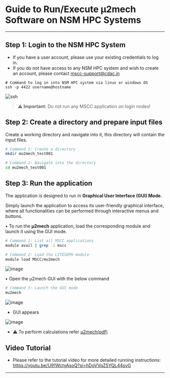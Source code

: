 # Guide to Run/Execute μ2mech Software on NSM HPC Systems

---

##  Step 1: Login to the NSM HPC System
- If you have a user account, please use your existing credentials to log in.
- If you do not have access to any NSM HPC system and wish to create an account, please contact [mscc-support@cdac.in](mailto:mscc-support@cdac.in)


```
# Command to log in into NSM HPC system via linux or windows OS
ssh -p 4422 username@hostname
```
![ssh](https://github.com/user-attachments/assets/fadebec6-8d52-4a81-b03e-a40bfaa96378)

> ⚠️ **Important:** Do not run any MSCC application on login nodes!

## Step 2: Create a directory and prepare input files

Create a working directory and navigate into it, this directory will contain the input files.

```bash
# Command 1: Create a directory
mkdir mu2mech_test001

# Command 2: Navigate into the directory
cd mu2mech_test001
```


##  Step 3: Run the application 
The application is designed to run in **Graphical User Interface (GUI) Mode.**

Simply launch the application to access its user-friendly graphical interface, where all functionalities can be performed through interactive menus and buttons.

•	To run the **µ2mech** application, load the corresponding module and launch it using the GUI mode.

```bash
# Command 1: List all MSCC applications
module avail | grep -i mscc

# Command 2: Load the LITESOPH module
module load MSCC/mu2mech
```

![image](https://github.com/user-attachments/assets/8920ff98-517f-4927-be7a-79abd8ef395d)

•	Open the µ2mech GUI with the below command

```bash
# Command 3: Launch the GUI mode
mu2mech
```
![image](https://github.com/user-attachments/assets/f5a3ea40-6bb3-4bf6-9d88-4ca9017720f4)

- GUI appears

![image](https://github.com/user-attachments/assets/3c8ac5d9-1d54-436c-b552-34a196a6959c)

- ⚠️ To perform calculations refer [µ2mech(pdf)](https://github.com/mscc07/mscc/blob/main/%CE%BC2mech/Mu2Mech.pdf) 

## Video Tutorial
- Please refer to the tutorial video for more detailed running instructions: https://youtu.be/U91WctyAsoQ?si=hDoVVqZ5YQL44svG
---
